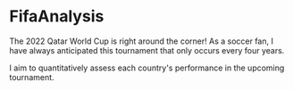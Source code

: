 # FifaAnalysis

The 2022 Qatar World Cup is right around the corner! As a soccer fan, I have always anticipated this tournament that only occurs every four years.

I aim to quantitatively assess each country's performance in the upcoming tournament.
